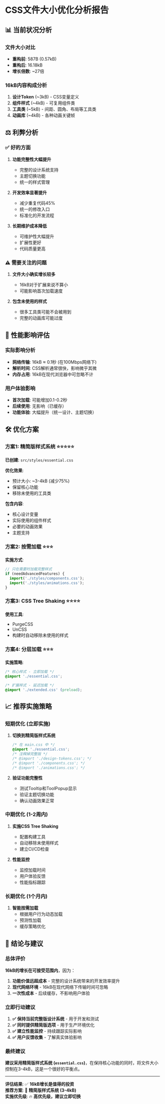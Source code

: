 # CSS文件大小优化分析报告

## 📊 **当前状况分析**

### **文件大小对比**
- **重构前**: 587B (0.57kB)
- **重构后**: 16.18kB
- **增长倍数**: ~27倍

### **16kB内容构成分析**
1. **设计Token** (~3kB) - CSS变量定义
2. **组件样式** (~4kB) - 可复用组件类
3. **工具类** (~5kB) - 间距、圆角、布局等工具类
4. **动画库** (~4kB) - 各种动画关键帧

## ⚖️ **利弊分析**

### ✅ **好的方面**
1. **功能完整性大幅提升**
   - 完整的设计系统支持
   - 主题切换功能
   - 统一的样式管理

2. **开发效率显著提升**
   - 减少重复代码45%
   - 统一的修改入口
   - 标准化的开发流程

3. **长期维护成本降低**
   - 可维护性大幅提升
   - 扩展性更好
   - 代码质量更高

### ⚠️ **需要关注的问题**
1. **文件大小确实增长较多**
   - 16kB对于扩展来说不算小
   - 可能影响首次加载速度

2. **包含未使用的样式**
   - 很多工具类可能不会被用到
   - 完整的动画库可能过度

## 🎯 **性能影响评估**

### **实际影响分析**
- **网络传输**: 16kB ≈ 0.1秒 (在100Mbps网络下)
- **解析时间**: CSS解析通常很快，影响微乎其微
- **内存占用**: 16kB在现代浏览器中可忽略不计

### **用户体验影响**
- **首次加载**: 可能增加0.1-0.2秒
- **后续使用**: 无影响（已缓存）
- **功能体验**: 大幅提升（统一设计、主题切换）

## 🛠️ **优化方案**

### **方案1: 精简版样式系统** ⭐⭐⭐⭐⭐
**已创建**: `src/styles/essential.css`

**优化效果**:
- 预计大小: ~3-4kB (减少75%)
- 保留核心功能
- 移除未使用的工具类

**包含内容**:
- 核心设计变量
- 实际使用的组件样式
- 必要的动画效果
- 主题支持

### **方案2: 按需加载** ⭐⭐⭐
**实施方式**:
```javascript
// 只在需要时加载完整样式
if (needAdvancedFeatures) {
  import('./styles/components.css');
  import('./styles/animations.css');
}
```

### **方案3: CSS Tree Shaking** ⭐⭐⭐⭐
**使用工具**:
- PurgeCSS
- UnCSS
- 构建时自动移除未使用的样式

### **方案4: 分层加载** ⭐⭐⭐
**实施策略**:
```css
/* 核心样式 - 立即加载 */
@import './essential.css';

/* 扩展样式 - 延迟加载 */
@import './extended.css' (preload);
```

## 📈 **推荐实施策略**

### **短期优化 (立即实施)**
1. **切换到精简版样式系统**
   ```css
   /* 在 main.css 中 */
   @import './essential.css';
   /* 注释掉完整版 */
   /* @import './design-tokens.css'; */
   /* @import './components.css'; */
   /* @import './animations.css'; */
   ```

2. **验证功能完整性**
   - 测试Tooltip和ToolPopup显示
   - 验证主题切换功能
   - 确认动画效果正常

### **中期优化 (1-2周内)**
1. **实施CSS Tree Shaking**
   - 配置构建工具
   - 自动移除未使用样式
   - 建立CI/CD检查

2. **性能监控**
   - 监控加载时间
   - 用户体验反馈
   - 性能指标跟踪

### **长期优化 (1个月内)**
1. **智能按需加载**
   - 根据用户行为动态加载
   - 预测性加载
   - 缓存策略优化

## 🎯 **结论与建议**

### **总体评价**
**16kB的增长在可接受范围内**，因为：
1. **功能价值远超成本** - 完整的设计系统带来的开发效率提升
2. **现代网络环境** - 16kB在现代网络下传输时间可忽略
3. **一次性成本** - 后续缓存，不影响用户体验

### **立即行动建议**
1. **✅ 保持当前完整版设计系统** - 用于开发和测试
2. **✅ 同时提供精简版选项** - 用于生产环境优化
3. **✅ 建立性能监控** - 持续跟踪实际影响
4. **✅ 用户反馈收集** - 了解真实体验影响

### **最终建议**
**建议采用精简版样式系统 (`essential.css`)**，在保持核心功能的同时，将文件大小控制在3-4kB，这是一个很好的平衡点。

---

**评估结果**: ✅ **16kB增长是值得的投资**  
**推荐方案**: 🎯 **精简版样式系统 (3-4kB)**  
**实施优先级**: 🔥 **高优先级，建议立即切换**
